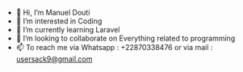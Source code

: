 - 👋 Hi, I’m Manuel Douti
- 👀 I’m interested in Coding 
- 🌱 I’m currently learning Laravel
- 💞️ I’m looking to collaborate on Everything related to programming
- 📫 To reach me via Whatsapp : +22870338476 or via mail : usersack9@gmail.com

<!---
emmanuelfreek/emmanuelfreek is a ✨ special ✨ repository because its `README.md` (this file) appears on your GitHub profile.
You can click the Preview link to take a look at your changes.
--->
